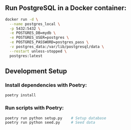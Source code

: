## Run PostgreSQL in a Docker container:

```bash
docker run -d \
  --name postgres_local \
  -p 5432:5432 \
  -e POSTGRES_DB=mydb \
  -e POSTGRES_USER=postgres \
  -e POSTGRES_PASSWORD=postgres_pass \
  -v postgres_data:/var/lib/postgresql/data \
  --restart unless-stopped \
  postgres:latest
```

## Development Setup

### Install dependencies with Poetry:

```bash
poetry install
```

### Run scripts with Poetry:

```bash
poetry run python setup.py    # Setup database
poetry run python seed.py     # Seed data
```